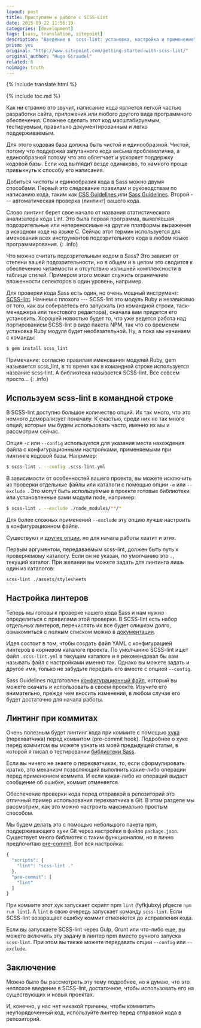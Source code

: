 ```yaml
---
layout: post
title: Приступаем к работе с SCSS-Lint
date: 2015-09-22 11:56:19
categories: [development]
tags: [sass, translation, sitepoint]
description: "Введение в  scss-lint: установка, настройка и применение"
prism: yes
original: "http://www.sitepoint.com/getting-started-with-scss-lint/"
original_author: "Hugo Giraudel"
related: 6
noimage: truth
---
```

{% include translate.html %}

{% include toc.md %}

Как ни странно это звучит, написание кода является  легкой частью  разработки сайта, приложения или любого другого вида программного обеспечения. Сложнее сделать этот код масштабируемым, тестируемым, правильно документированным и легко поддерживаемым.

Для этого кодовая база должна быть чистой и единообразной. Чистой, потому что поддержка запутанного кода весьма проблематична, а единообразной потому что это облегчает и ускоряет поддержку кодовой базы. Если код выглядит везде одинаково, то намного проще привыкнуть к способу его написания.

Добиться чистоты и единообразия кода в Sass можно двумя способами. Первый это следование правилам и руководствам по написанию кода, таким как [CSS Guidelines ](http://cssguidelin.es) или [ Sass Guidelines](http://sass-guidelin.es/ru). Второй --- автоматическая проверка (линтинг) вашего кода.

Слово линтинг берет свое начало от названия статистического анализатора кода Lint. Это была первая программа, выявлявшая подозрительные или непереносимые на другие платформы выражения в исходном коде на языке С. Сейчас этот термин используется для именования всех инструментов подозрительного кода в любом языке программирования.
{: .info}

Что можно считать подозрительным кодом в Sass? Это зависит от степени вашей подозрительности, но  в общем и в целом это сводится к обеспечению читаемости и отсутствию излишней комплексности в таблице стилей. Примером этого может служить ограничение вложенности селекторов в один уровень, например.

Для проверки кода Sass есть один, но очень мощный инструмент: [ SCSS-lint](https://github.com/brigade/scss-lint). Начнем с плохого --- SCSS-lint это модуль Ruby и независимо от того, как вы собираетесь его запускать (из командной строки, таск-менеджера или текстового редактора), сначала вам придется его установить. Хорошей новостью будет то, что уже ведется работа над портированием SCSS-lint в виде пакета NPM, так что со временем установка Ruby модуля будет необязательной. Ну, а пока мы начинаем с команды:

```bash
$ gem install scss_lint
```

Примечание: согласно правилам именования модулей Ruby, gem называется scss_lint, в то время как в командной строке используется название scss-lint. А библиотека называется SCSS-lint. Все совсем просто...
{: .info}

## Используем scss-lint  в командной строке

В SCSS-lint доступно большое количество опций. Их так много, что это немного деморализует поначалу. К счастью, среди них не так много опций, которые мы будем использовать часто, именно их мы и рассмотрим сейчас.

Опция `-c` или `--config` используется для  указания места нахождения файла с конфигурационными настройками, применяемыми при линтинге кодовой базы. Например:

```bash
$ scss-lint . --config .scss-lint.yml
```

В зависимости от особенностей вашего проекта, вы можете исключить из проверки отдельные файлы или каталоги с помощью опции `-e` или `--exclude `. Это могут быть используемые в проекте готовые библиотеки или установленные вами модули node, например:

```bash
$ scss-lint . --exclude ./node_modules/**/*
```

Для более сложных применений `--exclude` эту опцию лучше настроить в конфигурационном файле.

Существуют и [другие опции](https://github.com/brigade/scss-lint#usage), но для начала работы хватит и этих.

Первым аргументом, передаваемым scss-lint, должен быть путь  к проверяемому каталогу. Если он не указан, по умолчанию это `.`, текущий каталог. При желании вы можете задать для линтинга лишь один из каталогов:

```bash
scss-lint ./assets/stylesheets
```

## Настройка линтеров

Теперь мы готовы к проверке нашего кода Sass и нам нужно определиться с правилами этой проверки. В SCSS-lint есть набор отдельных линтеров, перечислять их все будет слишком долго,  ознакомиться с полным списком можно в [документации](https://github.com/brigade/scss-lint/blob/master/lib/scss_lint/linter/README.md).

Идея состоит в том, чтобы создать файл YAML с конфигурацией линтеров в корневом каталоге проекта. По умолчанию SCSS-lint ищет файл `.scss-lint.yml` в текущем каталоге и я рекомендовал бы вам называть файл с настройками именно так. Однако вы можете задать и другое имя, только не забудьте передать его вместе с опцией `--config`.

Sass Guidelines подготовлен [конфигурационный файл](http://sass-guidelin.es/#scss-lint), который вы можете скачать и использовать в своем проекте. Изучите его внимательно, прежде чем вносить изменения, в любом случае его будет достаточно для начала работы.

## Линтинг при коммитах

Очень полезным будет линтинг кода при коммите с помощью [хука](https://git-scm.com/book/ru/v1/%D0%9D%D0%B0%D1%81%D1%82%D1%80%D0%BE%D0%B9%D0%BA%D0%B0-Git-%D0%9F%D0%B5%D1%80%D0%B5%D1%85%D0%B2%D0%B0%D1%82%D1%87%D0%B8%D0%BA%D0%B8-%D0%B2-Git) (перехватчика) перед коммитом (pre-commit hook). Подробнее о хуке перед коммитом вы можете узнать из моей предыдущей статьи, в которой я писал о тестировании [библиотеки Sass](http://www.sitepoint.com/getting-started-with-scss-lint/#).

Если вы ничего не знаете о перехватчиках, то, если сформулировать кратко, это механизм позволяющий выполнить какие-либо операции перед применением коммита. И если какая-либо из операций выдаст сообщение об ошибке, коммит отменяется.

Обеспечение проверки кода перед отправкой в репозиторий это отличный пример использования перехватчика в Git. В этом разделе мы рассмотрим, как это можно настроить максимально простым способом.

Мы будем делать это с помощью небольшого пакета npm, поддерживающего хуки Git через настройки в файле `package.json`. Существует много библиотек с таким функционалом, но я лично предпочитаю [ pre-commit](https://github.com/nlf/precommit-hook). Вот вся настройка:

```javascript
{
  "scripts": {
    "lint": "scss-lint ."
  },
  "pre-commit": [
    "lint"
  ]
}
```

При коммите этот хук запускает скрипт npm `lint` (fyfkjubxyj pfgecre `npm run lint`). А `lint` в свою очередь запускает команду `scss-lint`. Если SCSS-lint возвращает ошибку коммит отменяется до исправления кода.

Если вы запускаете SCSS-lint через Gulp, Grunt или что-либо еще, вы можете включить эту задачу в линтер npm вместо ручного запуска `scss-lint`. При этом вы также можете передавать опции `--config` или `--exclude`.

## Заключение

Можно было бы рассмотреть эту тему подробнее, но я думаю, что это неплохое  введение в SCSS-lint, достаточное, чтобы использовать его на существующих и новых проектах.

И, конечно, у нас нет никакой причины, чтобы коммитить неупорядоченный код, используйте линтер перед отправкой кода в репозиторий.
